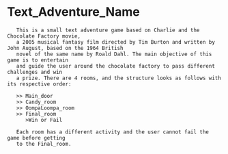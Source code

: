 # Text_Adventure_Name
       This is a small text adventure game based on Charlie and the Chocolate Factory movie, 
       a 2005 musical fantasy film directed by Tim Burton and written by John August, based on the 1964 British 
       novel of the same name by Roald Dahl. The main objective of this game is to entertain
       and guide the user around the chocolate factory to pass different challenges and win
       a prize. There are 4 rooms, and the structure looks as follows with its respective order:

       >> Main_door
       >> Candy_room
       >> OompaLoompa_room
       >> Final_room     
          >Win or Fail
       
       Each room has a different activity and the user cannot fail the game before getting 
       to the Final_room. 
